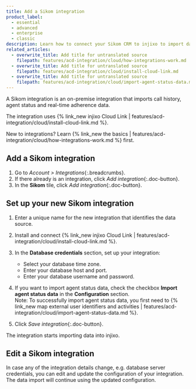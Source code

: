 ```yaml
---
title: Add a Sikom integration
product_label:
  - essential
  - advanced
  - enterprise
  - classic
description: Learn how to connect your Sikom CRM to injixo to import data.
related_articles:
  - overwrite_title: Add title for untranslated source
    filepath: features/acd-integration/cloud/how-integrations-work.md
  - overwrite_title: Add title for untranslated source
    filepath: features/acd-integration/cloud/install-cloud-link.md
  - overwrite_title: Add title for untranslated source
    filepath: features/acd-integration/cloud/import-agent-status-data.md
---
```


A Sikom integration is an on-premise integration that imports call history, agent status and real-time adherence data.

The integration uses {% link_new injixo Cloud Link | features/acd-integration/cloud/install-cloud-link.md %}.

New to integrations? Learn {% link_new the basics | features/acd-integration/cloud/how-integrations-work.md %} first.

## Add a Sikom integration

1. Go to _Account > Integrations_{:.breadcrumbs}.
2. If there already is an integration, click _Add integration_{:.doc-button}.
3. In the **Sikom** tile, click _Add integration_{:.doc-button}.

## Set up your new Sikom integration

1. Enter a unique name for the new integration that identifies the data source.
2. Install and connect {% link_new injixo Cloud Link | features/acd-integration/cloud/install-cloud-link.md %}.
3. In the **Database credentials** section, set up your integration:

   - Select your database time zone.
   - Enter your database host and port.
   - Enter your database username and password.

4. If you want to import agent status data, check the checkbox **Import agent status data** in the **Configuration** section.<br>Note: To successfully import agent status data, you first need to {% link_new map external user identifiers and activities | features/acd-integration/cloud/import-agent-status-data.md %}.
5. Click _Save integration_{:.doc-button}.

The integration starts importing data into injixo.

## Edit a Sikom integration

In case any of the integration details change, e.g. database server credentials, you can edit and update the configuration of your integration. The data import will continue using the updated configuration.
